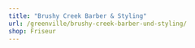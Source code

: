 ```yaml
---
title: "Brushy Creek Barber & Styling"
url: /greenville/brushy-creek-barber-und-styling/
shop: Friseur
---
```

